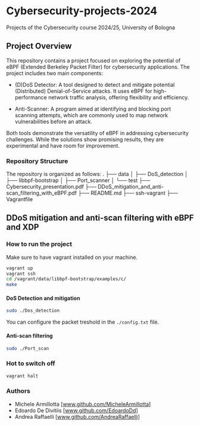# Cybersecurity-projects-2024
Projects of the Cybersecurity course 2024/25, University of Bologna

## Project Overview
This repository contains a project focused on exploring the potential of eBPF (Extended Berkeley Packet Filter) for cybersecurity applications. The project includes two main components:

- (D)DoS Detector: A tool designed to detect and mitigate potential (Distributed) Denial-of-Service attacks. It uses eBPF for high-performance network traffic analysis, offering flexibility and efficiency.

- Anti-Scanner: A program aimed at identifying and blocking port scanning attempts, which are commonly used to map network vulnerabilities before an attack.

Both tools demonstrate the versatility of eBPF in addressing cybersecurity challenges. While the solutions show promising results, they are experimental and have room for improvement.

### Repository Structure
The repository is organized as follows:
.
├── data
│   ├── DoS_detection
│   ├── libbpf-bootstrap
│   ├── Port_scanner
│   └── test
├── Cybersecurity_presentation.pdf
├── DDoS_mitigation_and_anti-scan_filtering_with_eBPF.pdf
├── README.md
├── ssh-vagrant
├── Vagrantfile

## DDoS mitigation and anti-scan filtering with eBPF and XDP

### How to run the project

Make sure to have vagrant installed on your machine.

``` bash 
vagrant up
vagrant ssh
cd /vagrant/data/libbpf-bootstrap/examples/c/
make
```

#### DoS Detection and mitigation

``` bash
sudo ./Dos_detection
```

You can configure the packet treshold in the `./config.txt` file.

#### Anti-scan filtering

``` bash
sudo ./Port_scan
```
### Hot to switch off
``` bash
vagrant halt 
```
### Authors
- Michele Armillotta [www.github.com/MicheleArmillotta]
- Edoardo De Divitiis [www.github.com/EdoardoDd]
- Andrea Raffaelli [www.github.com/AndreaRaffaelli]
